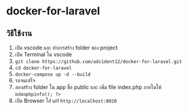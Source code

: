 <h1>docker-for-laravel</h2>
<h2>วิธีใช้งาน</h2>
<ol>
    <li>เปิด vscode และ ทำการสร้าง folder ของ project</li>
    <li>เปิด Terminal ใน vscode</li>
    <li><code>git clone https://github.com/adcident12/docker-for-laravel.git</code></li>
    <li><code>cd docker-for-laravel</code></li>
    <li><code>docker-compose up -d --build</code></li>
    <li>รอจนเสร็จ</li>
    <li>ลองสร้าง folder ใน app ชื่อ public และ เพิ่ม file index.php ภายในให้แสดง<code>phpinfo(); ?></code></li>
    <li>เปิด Browser ใส่ url <code>http://localhost:8020</code></li>
</ol>
